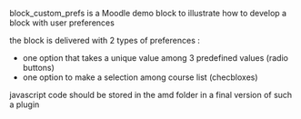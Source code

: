 block_custom_prefs is a Moodle demo block to illustrate how to develop a block with user preferences

the block is delivered with 2 types of preferences :
* one option that takes a unique value among 3 predefined values (radio buttons)
* one option to make a selection among course list (checbloxes)

javascript code should be stored in the amd folder in a final version of such a plugin
